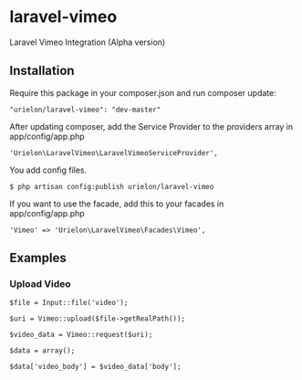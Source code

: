 laravel-vimeo
=============

Laravel Vimeo Integration (Alpha version)

## Installation

Require this package in your composer.json and run composer update:

    "urielon/laravel-vimeo": "dev-master"

After updating composer, add the Service Provider to the providers array in app/config/app.php

    'Urielon\LaravelVimeo\LaravelVimeoServiceProvider',

You add config files.

    $ php artisan config:publish urielon/laravel-vimeo

If you want to use the facade, add this to your facades in app/config/app.php

    'Vimeo' => 'Urielon\LaravelVimeo\Facades\Vimeo',

## Examples
### Upload Video

    
    $file = Input::file('video');

    $uri = Vimeo::upload($file->getRealPath());

    $video_data = Vimeo::request($uri);
    
    $data = array();

    $data['video_body'] = $video_data['body'];

